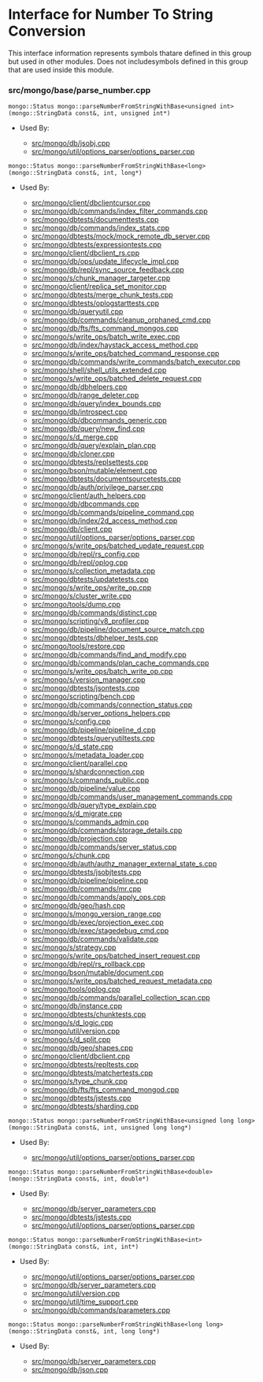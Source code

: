 
# Interface for Number To String Conversion
This interface information represents symbols thatare defined in this group but used in other modules.  Does not includesymbols defined in this group that are used inside this module.

### src/mongo/base/parse\_number.cpp

<div></div>

    mongo::Status mongo::parseNumberFromStringWithBase<unsigned int>(mongo::StringData const&, int, unsigned int*)

- Used By:

    - [src/mongo/db/jsobj.cpp](../../../bson/bson)
    - [src/mongo/util/options\_parser/options\_parser.cpp](../../../process\_management/startup\_initialization)

<div></div>

    mongo::Status mongo::parseNumberFromStringWithBase<long>(mongo::StringData const&, int, long*)

- Used By:

    - [src/mongo/client/dbclientcursor.cpp](../../../network/cpp\_client\_driver)
    - [src/mongo/db/commands/index\_filter\_commands.cpp](../../../queries/database\_commands)
    - [src/mongo/dbtests/documenttests.cpp](../../../tests/unit\_tests)
    - [src/mongo/db/commands/index\_stats.cpp](../../../queries/database\_commands)
    - [src/mongo/dbtests/mock/mock\_remote\_db\_server.cpp](../../../tests/unit\_tests)
    - [src/mongo/dbtests/expressiontests.cpp](../../../tests/unit\_tests)
    - [src/mongo/client/dbclient\_rs.cpp](../../../network/cpp\_client\_driver)
    - [src/mongo/db/ops/update\_lifecycle\_impl.cpp](../../../queries/update\_system)
    - [src/mongo/db/repl/sync\_source\_feedback.cpp](../../../replication/replication)
    - [src/mongo/s/chunk\_manager\_targeter.cpp](../../../sharding/sharding)
    - [src/mongo/client/replica\_set\_monitor.cpp](../../../network/cpp\_client\_driver)
    - [src/mongo/dbtests/merge\_chunk\_tests.cpp](../../../sharding/sharding)
    - [src/mongo/dbtests/oplogstarttests.cpp](../../../tests/unit\_tests)
    - [src/mongo/db/queryutil.cpp](../../../queries/core\_query\_system)
    - [src/mongo/db/commands/cleanup\_orphaned\_cmd.cpp](../../../queries/database\_commands)
    - [src/mongo/db/fts/fts\_command\_mongos.cpp](../../../queries/full\_text\_search\_module)
    - [src/mongo/s/write\_ops/batch\_write\_exec.cpp](../../../network/write\_commands)
    - [src/mongo/db/index/haystack\_access\_method.cpp](../../../queries/indexing)
    - [src/mongo/s/write\_ops/batched\_command\_response.cpp](../../../network/write\_command\_schema)
    - [src/mongo/db/commands/write\_commands/batch\_executor.cpp](../../../network/write\_commands)
    - [src/mongo/shell/shell\_utils\_extended.cpp](../../../mongo\_shell/mongo\_shell)
    - [src/mongo/s/write\_ops/batched\_delete\_request.cpp](../../../network/write\_command\_schema)
    - [src/mongo/db/dbhelpers.cpp](../../../queries/client\_and\_operation\_tracking)
    - [src/mongo/db/range\_deleter.cpp](../../../sharding/sharding)
    - [src/mongo/db/query/index\_bounds.cpp](../../../queries/core\_query\_system)
    - [src/mongo/db/introspect.cpp](../../../queries/client\_and\_operation\_tracking)
    - [src/mongo/db/dbcommands\_generic.cpp](../../../queries/database\_commands)
    - [src/mongo/db/query/new\_find.cpp](../../../queries/core\_query\_system)
    - [src/mongo/s/d\_merge.cpp](../../../sharding/sharding)
    - [src/mongo/db/query/explain\_plan.cpp](../../../queries/core\_query\_system)
    - [src/mongo/db/cloner.cpp](../../../storage/storage\_layer\_structure)
    - [src/mongo/dbtests/replsettests.cpp](../../../tests/unit\_tests)
    - [src/mongo/bson/mutable/element.cpp](../../../bson/mutable\_bson)
    - [src/mongo/dbtests/documentsourcetests.cpp](../../../tests/unit\_tests)
    - [src/mongo/db/auth/privilege\_parser.cpp](../../../security/authorization)
    - [src/mongo/client/auth\_helpers.cpp](../../../utilities/utilities)
    - [src/mongo/db/dbcommands.cpp](../../../queries/database\_commands)
    - [src/mongo/db/commands/pipeline\_command.cpp](../../../queries/aggregation\_framework)
    - [src/mongo/db/index/2d\_access\_method.cpp](../../../queries/indexing)
    - [src/mongo/db/client.cpp](../../../queries/client\_and\_operation\_tracking)
    - [src/mongo/util/options\_parser/options\_parser.cpp](../../../process\_management/startup\_initialization)
    - [src/mongo/s/write\_ops/batched\_update\_request.cpp](../../../network/write\_command\_schema)
    - [src/mongo/db/repl/rs\_config.cpp](../../../replication/replication)
    - [src/mongo/db/repl/oplog.cpp](../../../replication/replication)
    - [src/mongo/s/collection\_metadata.cpp](../../../sharding/sharding)
    - [src/mongo/dbtests/updatetests.cpp](../../../tests/unit\_tests)
    - [src/mongo/s/write\_ops/write\_op.cpp](../../../network/write\_commands)
    - [src/mongo/s/cluster\_write.cpp](../../../sharding/sharding)
    - [src/mongo/tools/dump.cpp](../../../tools/tools)
    - [src/mongo/db/commands/distinct.cpp](../../../queries/database\_commands)
    - [src/mongo/scripting/v8\_profiler.cpp](../../../javascript/javascript\_libraries)
    - [src/mongo/db/pipeline/document\_source\_match.cpp](../../../queries/aggregation\_framework)
    - [src/mongo/dbtests/dbhelper\_tests.cpp](../../../tests/unit\_tests)
    - [src/mongo/tools/restore.cpp](../../../tools/tools)
    - [src/mongo/db/commands/find\_and\_modify.cpp](../../../queries/database\_commands)
    - [src/mongo/db/commands/plan\_cache\_commands.cpp](../../../queries/database\_commands)
    - [src/mongo/s/write\_ops/batch\_write\_op.cpp](../../../network/write\_commands)
    - [src/mongo/s/version\_manager.cpp](../../../sharding/sharding)
    - [src/mongo/dbtests/jsontests.cpp](../../../tests/unit\_tests)
    - [src/mongo/scripting/bench.cpp](../../../javascript/javascript\_libraries)
    - [src/mongo/db/commands/connection\_status.cpp](../../../queries/database\_commands)
    - [src/mongo/db/server\_options\_helpers.cpp](../../../process\_management/startup\_initialization)
    - [src/mongo/s/config.cpp](../../../sharding/sharding)
    - [src/mongo/db/pipeline/pipeline\_d.cpp](../../../queries/aggregation\_framework)
    - [src/mongo/dbtests/queryutiltests.cpp](../../../tests/unit\_tests)
    - [src/mongo/s/d\_state.cpp](../../../sharding/sharding)
    - [src/mongo/s/metadata\_loader.cpp](../../../sharding/sharding)
    - [src/mongo/client/parallel.cpp](../../../network/cpp\_client\_driver)
    - [src/mongo/s/shardconnection.cpp](../../../sharding/sharding)
    - [src/mongo/s/commands\_public.cpp](../../../sharding/sharding)
    - [src/mongo/db/pipeline/value.cpp](../../../queries/aggregation\_framework)
    - [src/mongo/db/commands/user\_management\_commands.cpp](../../../security/authorization)
    - [src/mongo/db/query/type\_explain.cpp](../../../queries/core\_query\_system)
    - [src/mongo/s/d\_migrate.cpp](../../../sharding/sharding)
    - [src/mongo/s/commands\_admin.cpp](../../../sharding/sharding)
    - [src/mongo/db/commands/storage\_details.cpp](../../../queries/database\_commands)
    - [src/mongo/db/projection.cpp](../../../queries/core\_query\_system)
    - [src/mongo/db/commands/server\_status.cpp](../../../queries/database\_commands)
    - [src/mongo/s/chunk.cpp](../../../sharding/sharding)
    - [src/mongo/db/auth/authz\_manager\_external\_state\_s.cpp](../../../security/authorization)
    - [src/mongo/dbtests/jsobjtests.cpp](../../../tests/unit\_tests)
    - [src/mongo/db/pipeline/pipeline.cpp](../../../queries/aggregation\_framework)
    - [src/mongo/db/commands/mr.cpp](../../../queries/database\_commands)
    - [src/mongo/db/commands/apply\_ops.cpp](../../../queries/database\_commands)
    - [src/mongo/db/geo/hash.cpp](../../../queries/geo\_queries)
    - [src/mongo/s/mongo\_version\_range.cpp](../../../sharding/sharding)
    - [src/mongo/db/exec/projection\_exec.cpp](../../../queries/core\_query\_system)
    - [src/mongo/db/exec/stagedebug\_cmd.cpp](../../../queries/core\_query\_system)
    - [src/mongo/db/commands/validate.cpp](../../../queries/database\_commands)
    - [src/mongo/s/strategy.cpp](../../../sharding/sharding)
    - [src/mongo/s/write\_ops/batched\_insert\_request.cpp](../../../network/write\_command\_schema)
    - [src/mongo/db/repl/rs\_rollback.cpp](../../../replication/replication)
    - [src/mongo/bson/mutable/document.cpp](../../../bson/mutable\_bson)
    - [src/mongo/s/write\_ops/batched\_request\_metadata.cpp](../../../network/write\_command\_schema)
    - [src/mongo/tools/oplog.cpp](../../../tools/tools)
    - [src/mongo/db/commands/parallel\_collection\_scan.cpp](../../../queries/database\_commands)
    - [src/mongo/db/instance.cpp](../../../storage/storage\_layer\_structure)
    - [src/mongo/dbtests/chunktests.cpp](../../../tests/unit\_tests)
    - [src/mongo/s/d\_logic.cpp](../../../sharding/writeback\_listener)
    - [src/mongo/util/version.cpp](../../../process\_management/build\_information)
    - [src/mongo/s/d\_split.cpp](../../../sharding/sharding)
    - [src/mongo/db/geo/shapes.cpp](../../../queries/geo\_queries)
    - [src/mongo/client/dbclient.cpp](../../../network/cpp\_client\_driver)
    - [src/mongo/dbtests/repltests.cpp](../../../tests/unit\_tests)
    - [src/mongo/dbtests/matchertests.cpp](../../../tests/unit\_tests)
    - [src/mongo/s/type\_chunk.cpp](../../../sharding/sharding)
    - [src/mongo/db/fts/fts\_command\_mongod.cpp](../../../queries/full\_text\_search\_module)
    - [src/mongo/dbtests/jstests.cpp](../../../tests/unit\_tests)
    - [src/mongo/dbtests/sharding.cpp](../../../tests/unit\_tests)

<div></div>

    mongo::Status mongo::parseNumberFromStringWithBase<unsigned long long>(mongo::StringData const&, int, unsigned long long*)

- Used By:

    - [src/mongo/util/options\_parser/options\_parser.cpp](../../../process\_management/startup\_initialization)

<div></div>

    mongo::Status mongo::parseNumberFromStringWithBase<double>(mongo::StringData const&, int, double*)

- Used By:

    - [src/mongo/db/server\_parameters.cpp](../../../process\_management/startup\_initialization)
    - [src/mongo/dbtests/jstests.cpp](../../../tests/unit\_tests)
    - [src/mongo/util/options\_parser/options\_parser.cpp](../../../process\_management/startup\_initialization)

<div></div>

    mongo::Status mongo::parseNumberFromStringWithBase<int>(mongo::StringData const&, int, int*)

- Used By:

    - [src/mongo/util/options\_parser/options\_parser.cpp](../../../process\_management/startup\_initialization)
    - [src/mongo/db/server\_parameters.cpp](../../../process\_management/startup\_initialization)
    - [src/mongo/util/version.cpp](../../../process\_management/build\_information)
    - [src/mongo/util/time\_support.cpp](../../../utilities/utilities)
    - [src/mongo/db/commands/parameters.cpp](../../../queries/database\_commands)

<div></div>

    mongo::Status mongo::parseNumberFromStringWithBase<long long>(mongo::StringData const&, int, long long*)

- Used By:

    - [src/mongo/db/server\_parameters.cpp](../../../process\_management/startup\_initialization)
    - [src/mongo/db/json.cpp](../../../bson/bson)
